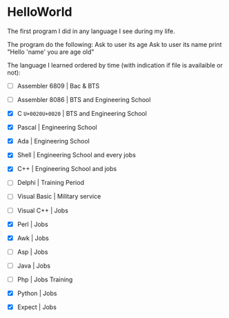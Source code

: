# HelloWorld

The first program I did in any language I see during my life.

The program do the following:
Ask to user its age
Ask to user its name
print "Hello 'name' you are age old"

The language I learned ordered by time (with indication if file is availaible or not):
- [ ] Assembler 6809 | Bac & BTS
- [ ] Assembler 8086 | BTS and Engineering School
- [x] C <code>U+0020U+0020</code> | BTS and Engineering School
- [x] Pascal         | Engineering School
- [x] Ada            |  Engineering School
- [x] Shell          |  Engineering School and every jobs
- [x] C++            |  Engineering School and jobs
- [ ] Delphi         |  Training Period
- [ ] Visual Basic   |  Military service
- [ ] Visual C++     |  Jobs
- [x] Perl           |  Jobs
- [x] Awk            |  Jobs
- [ ] Asp            |  Jobs
- [ ] Java           |  Jobs
- [ ] Php            |  Jobs Training
- [x] Python         |  Jobs
- [x] Expect         |  Jobs


 

